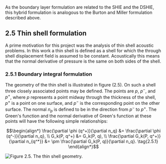 As the boundary layer formulation are related to the SHIE and the DSHIE, this hybrid formulation is analogous to the Burton and Miller formulation described above.

## 2.5 Thin shell formulation

A prime motivation for this project was the analysis of thin shell acoustic problems. In this work a thin shell is defined as a shell for which the through shell displacement field is assumed to be constant. Acoustically this means that the normal derivative of pressure is the same on both sides of the shell.

### 2.5.1 Boundary integral formulation

The geometry of the thin shell is illustrated in figure (2.5). On such a shell three closely associated points may be defined. The points are $p$, $p^-$, and $p^+$, where $p$ represents a point midway through the thickness of the shell, $p^+$ is a point on one surface, and $p^-$ is the corresponding point on the other surface. The normal $n_p$ is defined to be in the direction from $p^-$ to $p^+$. The Green's function and the normal derivative of Green's function at these points will have the following simple relationships:

$$\begin{align*}
\frac{\partial \phi (q^+)}{\partial n_q} &= \frac{\partial \phi (q^-)}{\partial n_q}, \\
G_k(P, q^+) &= G_k(P, q), \\
\frac{\partial G_k(P, q^+)}{\partial n_{q^*}} &= \pm \frac{\partial G_k(P, q)}{\partial n_q}. \tag{2.5.1}
\end{align*}$$

![Figure 2.5. The thin shell geometry.](../../images/figure-2-5.png)